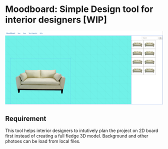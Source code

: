 # Moodboard: Simple Design tool for interior designers [WIP]


![alt text](images/moodboard-demo.png)

## Requirement
This tool helps interior designers to intutively plan the project on 2D board first instead of creating a full fledge 3D model. Background and other photoes can be load from local files. 
